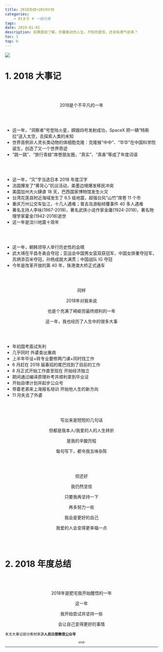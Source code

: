 ```yaml
---
title: 2018总结+2019计划
categories:
    - 01关于 # 一级分类
tags:
date: 2019-01-01
description: 如果提前了解，你要面对的人生，不知你是否，还会有勇气前来？
toc: 1
top: 0
---
```


![](/images/post/000.png)

# 1. 2018 大事记

<br><br>

<p align="center">2018是个不平凡的一年</p>

<br><br>

-   这一年，“洞察者”号登陆火星，嫦娥四号发射成功，SpaceX 把一辆“特斯拉”送入太空，去探索人类的未知
-   世界首例非人灵长类动物的体细胞克隆：克隆猴“中中”、“华华”在中国科学院诞生，创造了又一个世界奇迹
-   “跳一跳”、“旅行青蛙”席卷朋友圈，“真实”、“真香”等成了年度词语

<br><br>

-   这一年，“灾”字当选日本 2018 年度汉字
-   法国爆发了“黄背心”抗议活动，美墨边境爆发移民冲突
-   美国加州大火肆虐 18 天，巴西国家博物馆发生火灾
-   台湾花莲县附近海域发生了 6.5 级地震，超强台风“山竹”席卷 11 个市
-   重庆万州公交车坠江，十几人遇难；普吉岛游船倾覆事件 40 多人遇难
-   著名主持人李咏(1967-2018)，著名武侠小说作家金庸(1924-2018)，著名物理学家霍金(1942-2018)逝世
-   这一年是汶川地震十周年

<br><br>

-   这一年，朝韩领导人举行历史性的会晤
-   武大靖在平昌冬奥会夺冠；亚运会中国男女篮双获冠军，中国女排重夺冠军，苏炳添百米夺冠，孙杨成就大满贯；中国战队 IG 夺冠
-   今年是改革开放的第 40 年，珠港澳大桥正式通车

<br><br>

<p align="center">同样</p>
<p align="center">2018年对我来说</p>
<p align="center">也是个充满了崎岖但最终顺利的一年</p>
<p align="center">这一年，我也经历了人生中的很多大事</p>

<br><br>

-   年初国考面试失利
-   几乎同时 外婆查出重病
-   上半年毕设+转专业要修两门课+同时找工作
-   6 月赶在 2018 届春招的尾巴找到了目前的工作
-   8 月正式开始工作直至现在 开始经济独立
-   期间通过编译原理补考并顺利拿到毕业证
-   开始自律计划并起步公众号
-   带着老弟来上海报名培训 开始他人生的新方向
-   11 月失去了外婆

<br><br>

<p align="center">写出来是短短的几句话</p>
<p align="center">但都是我本人/我爱的人的人生转折</p>
<p align="center">是我的辛酸历程</p>
<p align="center">每句写下，都令我五味杂陈</p>

<br><br>

<p align="center">但还好</p>
<p align="center">我仍然坚信</p>
<p align="center">只要我再坚持一下</p>
<p align="center">再多努力一些</p>
<p align="center">我会是更好的自己</p>
<p align="center">我爱的人会变得更幸福一点</p>

<br><br>

# 2. 2018 年度总结

<br><br>

<p align="center">2018年是肥宅我开始醒悟的一年</p>
<p align="center">这一年</p>
<p align="center">我开始尝试并坚持一些</p>
<p align="center">会让自己变得更好的事情</p>

<!-- <br><br>

-   我背了 467 个单词 坚持打卡了 25 天
-   我运动了 2425 分钟 坚持跑步 153 公里
-   公众号/博客输出了 32 篇文章，读者 从 0 到 90
-   体重减了 11 斤（从 2018.3 的 91.4 到 2019.1 的 85.6）
-   学了约 10％ 奇舞团前端课
-   学了 90％ wesbos React 课
-   学了 50％ learning how to learn 课程
-   交了一些前端和自媒体的新朋友

![](/images/post/001.png)

<p align="center">2018自律数据表</p>

<br><br>

![](/images/post/002.png)

<p align="center">2018自律日历</p>

<br><br>

![](/images/post/003.png)

<p align="center">2018单词日历</p>

<br><br>

![](/images/post/004.png)

<p align="center">2018运动数据</p>

<br><br>

<p align="center">虽然醒悟的比较晚</p>
<p align="center">数据并不出彩   甚至不堪</p>
<p align="center">但这只是开始</p>
<p align="center">我希望2019能坚持下去</p>

<br>

<p align="center">成为真正不一样的自己</p>

<br><br>

# 3. 2019 年度计划

2019 年，我希望技术有所提升：

-   学习目标：学完 react 初级课；学 devtools 课；学完奇舞团课程；学 React 进阶课
-   完成单词计划《托福核心》2504 词
-   读完两本课外书并输出笔记

<br>

2019 年，我希望能坚持自律、更加健康：

-   运动目标：每周 3 天，每次半小时；keep 升两级
-   体重目标：75kg
-   输出目标：博客+公号 50 篇以上
-   自律打卡：坚持自律，平均分 8 以上

<br>

2019 年，我希望能为身边的人多付出一些：

-   维系十个交心的朋友，亲手寄出/当面送出十份礼物/书信
-   新年给每一位值得感恩的人/前辈/老师亲手发祝福
-   每周在小红书/微博/知乎/twitter 活跃/输出一次
-   更果断的拒绝所有不想参加的聚餐
-   家庭目标：帮助弟弟找到工作并开始稳定的独立生活；跟家人一起旅行一次；开始拍每年的全家福

<br>

2019 年，我希望能更多的见识这个世界

-   旅行计划：去重庆旅行
-   交几个不同圈子的新朋友

<br><br>

# 4. 2019 自律计划

![](/images/post/005.png)

<p align="center">2019作息</p>

<br><br>

![](/images/post/006.png)

<p align="center">等待我填充的2019自律日历</p>

<br><br>

# 5. 2019 新定位

> 我是 ScarSu
>
> 这里是我写给自己的
> 自律打卡+技术/认知输出
>
> 这里不追时事，不抢热点，没有个人崇拜，不追求阅读量
>
> 我只是个平凡普通的程序媛
> 我只想安静的学技术，高调的自律打卡(只为了自我监督)
>
> 如果我们志同道合，欢迎你和我一起
>
> 坚持自律，相互监督
>
> 成为大脑与身体的真正支配者
>
> 【Code and Peace】 -->

<small>本文大事记部分素材来源**人民日报微信公众号**<small>

<p align="center">-end-</p>

---
